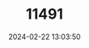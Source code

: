 ---
title: "11491"
category: "Lemniscomys linulus"
draft: false
date: 2024-02-22 13:03:50
languages:
  English: ["Senegal Lemniscomys", "Senegal One-striped Grass Mouse"]
---